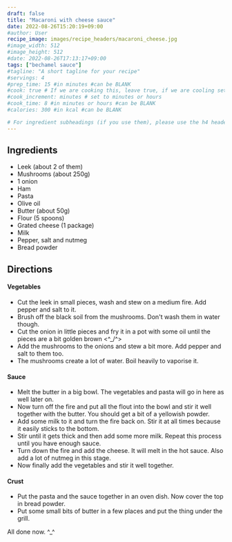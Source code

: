 ```yaml
---
draft: false
title: "Macaroni with cheese sauce"
date: 2022-08-26T15:20:19+09:00
#author: User
recipe_image: images/recipe_headers/macaroni_cheese.jpg
#image_width: 512
#image_height: 512
#date: 2022-08-26T17:13:17+09:00
tags: ["bechamel sauce"]
#tagline: "A short tagline for your recipe"
#servings: 4
#prep_time: 15 #in minutes #can be BLANK
#cook: true # If we are cooking this, leave true, if we are cooling set to false
#cook_increment: minutes # set to minutes or hours
#cook_time: 8 #in minutes or hours #can be BLANK
#calories: 300 #in kcal #can be BLANK

# For ingredient subheadings (if you use them), please use the h4 header.  For print view I have those elements targeted
---
```



## Ingredients

* Leek (about 2 of them)
* Mushrooms (about 250g)
* 1 onion
* Ham
* Pasta
* Olive oil
* Butter (about 50g)
* Flour (5 spoons)
* Grated cheese (1 package)
* Milk
* Pepper, salt and nutmeg
* Bread powder


## Directions

#### Vegetables

* Cut the leek in small pieces, wash and stew on a medium fire. Add pepper and salt to it.
* Brush off the black soil from the mushrooms. Don't wash them in water though.
* Cut the onion in little pieces and fry it in a pot with some oil until the pieces are a bit golden brown <^_/^>
* Add the mushrooms to the onions and stew a bit more. Add pepper and salt to them too.
* The mushrooms create a lot of water. Boil heavily to vaporise it.

#### Sauce

* Melt the butter in a big bowl. The vegetables and pasta will go in here as well later on.
* Now turn off the fire and put all the flout into the bowl and stir it well together with the butter. You should get a bit of a yellowish powder.
* Add some milk to it and turn the fire back on. Stir it at all times because it easily sticks to the bottom.
* Stir until it gets thick and then add some more milk. Repeat this process until you have enough sauce.
* Turn down the fire and add the cheese. It will melt in the hot sauce. Also add a lot of nutmeg in this stage.
* Now finally add the vegetables and stir it well together.

#### Crust

* Put the pasta and the sauce together in an oven dish. Now cover the top in bread powder.
* Put some small bits of butter in a few places and put the thing under the grill.

All done now. ^_^

